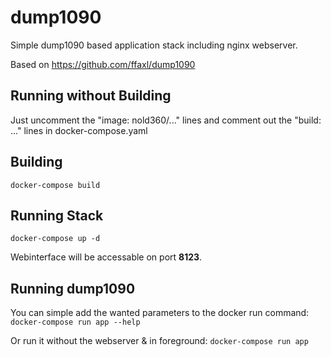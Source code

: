 # dump1090
Simple dump1090 based application stack including nginx webserver.

Based on https://github.com/ffaxl/dump1090

## Running without Building
Just uncomment the "image: nold360/..." lines and comment out the "build: ..." lines in docker-compose.yaml

## Building
`docker-compose build`

## Running Stack
`docker-compose up -d`

Webinterface will be accessable on port **8123**.

## Running dump1090 
You can simple add the wanted parameters to the docker run command:
`docker-compose run app --help`

Or run it without the webserver & in foreground:
`docker-compose run app`
